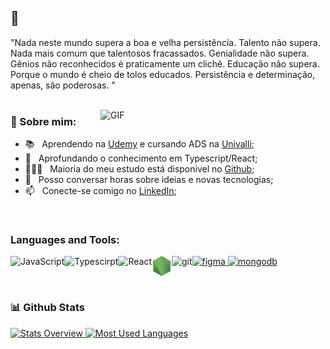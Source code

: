 ## 👋

"Nada neste mundo supera a boa e velha persistência. Talento não supera. Nada mais comum que talentosos fracassados. Genialidade não supera. Gênios não reconhecidos é praticamente um clichê. Educação não supera. Porque o mundo é cheio de tolos educados. Persistência e determinação, apenas, são poderosas. "
<br/>
<br/>

<img align="right" alt="GIF" src="https://media.giphy.com/media/SWoSkN6DxTszqIKEqv/giphy.gif" width="360px"/>

### 🧐 Sobre mim:

- 📚 &nbsp; Aprendendo na [Udemy](https://www.udemy.com/course/curso-de-javascript-moderno-do-basico-ao-avancado/) e cursando ADS na [Univalli](https://ead.univali.br/cursos-graduacao/analise-e-desenvolvimento-de-sistemas-ead);
- 🌱 &nbsp; Aprofundando o conhecimento em Typescript/React; 
- 👨🏻‍💻 &nbsp; Maioria do meu estudo está disponivel no [Github](https://github.com/zWeeeeelll?tab=repositories);
- 💬 &nbsp; Posso conversar horas sobre ideias e novas tecnologias;
- 📫 &nbsp; Conecte-se comigo no [LinkedIn](https://www.linkedin.com/in/isaac-moura-de-oliveira-60737913a/);

<br>

### Languages and Tools:
<a href="https://developer.mozilla.org/en-US/docs/Web/JavaScript" target="_blank"> <img align="left" alt="JavaScript" height ="48px" src="https://img.icons8.com/color/48/000000/javascript.png"> </a>
<a href="https://www.typescriptlang.org/" target="_blank"><img align="left" alt="Typescirpt" height ="48px" src="https://img.icons8.com/color/48/000000/typescript.png"></a>
<a href="https://reactjs.org/" target="_blank"> <img align="left" alt="React" height ="48px" src="https://img.icons8.com/officel/48/000000/react.png"></a>
<a href="https://nodejs.org" target="_blank"><img align="left" alt="Node.js" height ="32px" src="https://raw.githubusercontent.com/github/explore/80688e429a7d4ef2fca1e82350fe8e3517d3494d/topics/nodejs/nodejs.png"></a>
<a href="https://git-scm.com/" target="_blank"> <img src="https://www.vectorlogo.zone/logos/git-scm/git-scm-icon.svg" align="left" alt="git" height='32px'/> </a>
<a href="https://www.figma.com/" target="_blank"> <img src="https://www.vectorlogo.zone/logos/figma/figma-icon.svg" alt="figma" height='32px'/> </a>
<a href="https://www.mongodb.com/" target="_blank"> <img src="https://img.icons8.com/color/48/000000/mongodb.png" alt="mongodb" height='48px'/> </a>

<br>


### 📊 Github Stats
<a href='https://github.com/zWeeeeelll/github-stats-transparent'>

![Stats Overview](https://raw.githubusercontent.com/zWeeeeelll/github-stats-transparent/output/generated/overview.svg)
![Most Used Languages](https://raw.githubusercontent.com/zWeeeeelll/github-stats-transparent/output/generated/languages.svg)
 </a>
